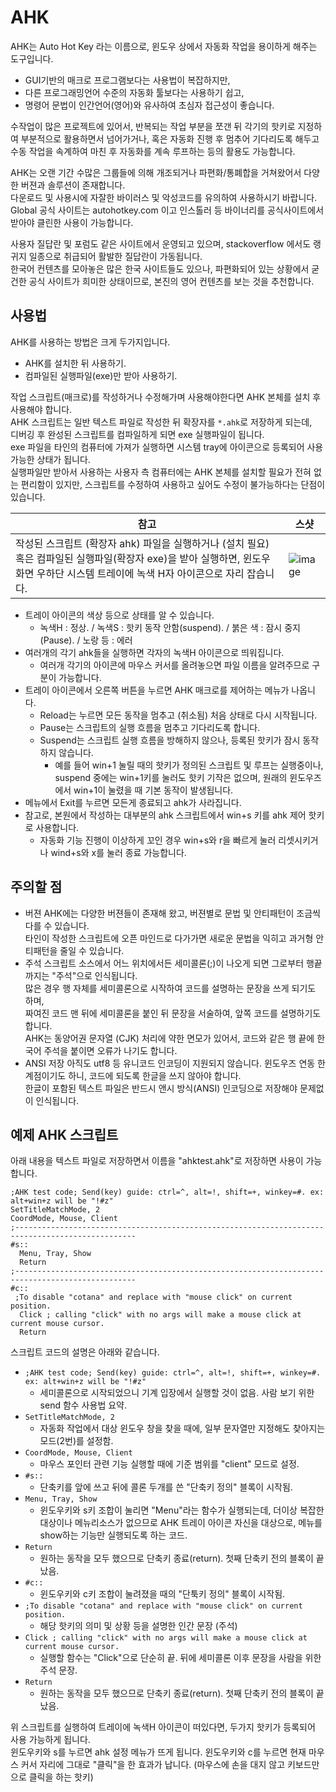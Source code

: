 # AHK
AHK는 Auto Hot Key 라는 이름으로, 윈도우 상에서 자동화 작업을 용이하게 해주는 도구입니다.  
* GUI기반의 매크로 프로그램보다는 사용법이 복잡하지만,  
* 다른 프로그래밍언어 수준의 자동화 툴보다는 사용하기 쉽고,  
* 명령어 문법이 인간언어(영어)와 유사하여 초심자 접근성이 좋습니다.  

수작업이 많은 프로젝트에 있어서, 반복되는 작업 부분을 쪼갠 뒤 각기의 핫키로 지정하여 부분적으로 활용하면서 넘어가거나, 
혹은 자동화 진행 후 멈추어 기다리도록 해두고 수동 작업을 속계하여 마친 후 자동화를 계속 루프하는 등의 활용도 가능합니다.  

AHK는 오랜 기간 수많은 그룹들에 의해 개조되거나 파편화/통폐합을 거쳐왔어서 다양한 버젼과 솔루션이 존재합니다.  
다운로드 및 사용시에 자잘한 바이러스 및 악성코드를 유의하여 사용하시기 바랍니다.  
Global 공식 사이트는 autohotkey.com 이고 인스톨러 등 바이너리를 공식사이트에서 받아야 클린한 사용이 가능합니다.  

사용자 질답란 및 포럼도 같은 사이트에서 운영되고 있으며, stackoverflow 에서도 랭귀지 일종으로 취급되어 활발한 질답란이 가동됩니다.  
한국어 컨텐츠를 모아놓은 많은 한국 사이트들도 있으나, 파편화되어 있는 상황에서 굳건한 공식 사이트가 희미한 상태이므로, 
본진의 영어 컨텐츠를 보는 것을 추천합니다.  

## 사용법 
AHK를 사용하는 방법은 크게 두가지입니다.  
* AHK를 설치한 뒤 사용하기.  
* 컴파일된 실행파일(exe)만 받아 사용하기.  

작업 스크립트(매크로)를 작성하거나 수정해가며 사용해야한다면 AHK 본체를 설치 후 사용해야 합니다.  
AHK 스크립트는 일반 텍스트 파일로 작성한 뒤 확장자를 ```*.ahk```로 저장하게 되는데,  
디버깅 후 완성된 스크립트를 컴파일하게 되면 exe 실행파일이 됩니다.  
exe 파일을 타인의 컴퓨터에 가져가 실행하면 시스템 tray에 아이콘으로 등록되어 사용 가능한 상태가 됩니다.  
실행파일만 받아서 사용하는 사용자 측 컴퓨터에는 AHK 본체를 설치할 필요가 전혀 없는 편리함이 있지만, 
스크립트를 수정하여 사용하고 싶어도 수정이 불가능하다는 단점이 있습니다.  

참고 | 스샷
|---|---|
작성된 스크립트 (확장자 ahk) 파일을 실행하거나 (설치 필요) 혹은 컴파일된 실행파일(확장자 exe)을 받아 실행하면, 윈도우 화면 우하단 시스템 트레이에 녹색 H자 아이콘으로 자리 잡습니다. | ![image](https://user-images.githubusercontent.com/49431924/192215298-f6c2635d-d6ce-4d9d-9c96-a626d4d7043e.png)

* 트레이 아이콘의 색상 등으로 상태를 알 수 있습니다. 
  * 녹색H : 정상. / 녹색S : 핫키 동작 안함(suspend). / 붉은 색 : 잠시 중지(Pause). / 노랑 등 : 에러
* 여러개의 각기 ahk들을 실행하면 각자의 녹색H 아이콘으로 띄워집니다.  
  * 여러개 각기의 아이콘에 마우스 커서를 올려놓으면 파일 이름을 알려주므로 구분이 가능합니다.  
* 트레이 아이콘에서 오른쪽 버튼을 누르면 AHK 매크로를 제어하는 메뉴가 나옵니다.  
  * Reload는 누르면 모든 동작을 멈추고 (취소됨) 처음 상태로 다시 시작됩니다.  
  * Pause는 스크립트의 실행 흐름을 멈추고 기다리도록 합니다.  
  * Suspend는 스크립트 실행 흐름을 방해하지 않으나, 등록된 핫키가 잠시 동작하지 않습니다.  
    * 예를 들어 win+1 눌릴 때의 핫키가 정의된 스크립트 및 루프는 실행중이나, suspend 중에는 win+1키를 눌러도 핫키 기작은 없으며, 원래의 윈도우즈에서 win+1이 눌렸을 때 기본 동작이 발생됩니다.  
* 메뉴에서 Exit를 누르면 모든게 종료되고 ahk가 사라집니다.  
* 참고로, 본원에서 작성하는 대부분의 ahk 스크립트에서 win+s 키를 ahk 제어 핫키로 사용합니다.  
  * 자동화 기능 진행이 이상하게 꼬인 경우 win+s와 r을 빠르게 눌러 리셋시키거나 wind+s와 x를 눌러 종료 가능합니다.  

## 주의할 점 
* 버젼 
AHK에는 다양한 버젼들이 존재해 왔고, 버젼별로 문법 및 안티패턴이 조금씩 다를 수 있습니다.  
타인이 작성한 스크립트에 오픈 마인드로 다가가면 새로운 문법을 익히고 과거형 안티패턴을 줄일 수 있습니다.  
* 주석 
스크립트 소스에서 어느 위치에서든 세미콜론(;)이 나오게 되면 그로부터 행끝까지는 "주석"으로 인식됩니다.  
많은 경우 행 자체를 세미콜론으로 시작하여 코드를 설명하는 문장을 쓰게 되기도 하며,  
짜여진 코드 맨 뒤에 세미콜론을 붙인 뒤 문장을 서술하여, 앞쪽 코드를 설명하기도 합니다.  
AHK는 동양어권 문자열 (CJK) 처리에 약한 면모가 있어서, 코드와 같은 행 끝에 한국어 주석을 붙이면 오류가 나기도 합니다.  
* ANSI 저장
아직도 utf8 등 유니코드 인코딩이 지원되지 않습니다. 윈도우즈 연동 한계점이기도 하니, 코드에 되도록 한글을 쓰지 않아야 합니다.  
한글이 포함된 텍스트 파일은 반드시 앤시 방식(ANSI) 인코딩으로 저장해야 문제없이 인식됩니다.  

## 예제 AHK 스크립트  
아래 내용을 텍스트 파일로 저장하면서 이름을 "ahktest.ahk"로 저장하면 사용이 가능합니다.  
```
;AHK test code; Send(key) guide: ctrl=^, alt=!, shift=+, winkey=#. ex: alt+win+z will be "!#z"
SetTitleMatchMode, 2
CoordMode, Mouse, Client
;-------------------------------------------------------------------------------------------------
#s::
  Menu, Tray, Show
  Return
;-------------------------------------------------------------------------------------------------
#c::
 ;To disable "cotana" and replace with "mouse click" on current position.
  Click ; calling "click" with no args will make a mouse click at current mouse cursor.
  Return

```
스크립트 코드의 설명은 아래와 같습니다.  
* ```;AHK test code; Send(key) guide: ctrl=^, alt=!, shift=+, winkey=#. ex: alt+win+z will be "!#z"```
  * 세미콜론으로 시작되었으니 기계 입장에서 실행할 것이 없음. 사람 보기 위한 send 함수 사용법 요약.  
* ```SetTitleMatchMode, 2```
  * 자동화 작업에서 대상 윈도우 창을 찾을 때에, 일부 문자열만 지정해도 찾아지는 모드(2번)를 설정함.  
* ```CoordMode, Mouse, Client```
  * 마우스 포인터 관련 기능 실행할 때에 기준 범위를 "client" 모드로 설정.  
* ```#s::```  
  * 단축키를 앞에 쓰고 뒤에 콜론 두개를 쓴 "단축키 정의" 블록이 시작됨.  
* ```Menu, Tray, Show```  
  * 윈도우키와 s키 조합이 눌리면 "Menu"라는 함수가 실행되는데, 더이상 복잡한 대상이나 메뉴리소스가 없으므로 AHK 트레이 아이콘 자신을 대상으로, 메뉴를 show하는 기능만 실행되도록 하는 코드.  
* ```Return```  
  * 원하는 동작을 모두 했으므로 단축키 종료(return). 첫째 단축키 전의 블록이 끝났음.  
* ```#c::```  
  * 윈도우키와 c키 조합이 눌려졌을 때의 "단툭키 정의" 블록이 시작됨.  
* ```;To disable "cotana" and replace with "mouse click" on current position.```  
  * 해당 핫키의 의미 및 상황 등을 설명한 인간 문장 (주석)
* ```Click ; calling "click" with no args will make a mouse click at current mouse cursor.```  
  * 실행할 함수는 "Click"으로 단순히 끝. 뒤에 세미콜론 이후 문장을 사람을 위한 주석 문장.  
* ```Return```  
  * 원하는 동작을 모두 했으므로 단축키 종료(return). 첫째 단축키 전의 블록이 끝났음.  

위 스크립트를 실행하여 트레이에 녹색H 아이콘이 떠있다면, 두가지 핫키가 등록되어 사용 가능하게 됩니다.  
윈도우키와 s를 누르면 ahk 설정 메뉴가 뜨게 됩니다. 윈도우키와 c를 누르면 현재 마우스 커서 자리에 그대로 "클릭"을 한 효과가 납니다. (마우스에 손을 대지 않고 키보드만으로 클릭을 하는 핫키)  
